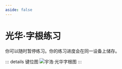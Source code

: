 ```yaml
---
aside: false
---
```

# 光华·字根练习

你可以随时暂停练习。你的练习进度会在同一设备上储存。

<script setup>
import Train from "@/train/ZigenTrain.vue"
</script>
<div class="zigen-font">
<Train name="light" zigenUrl="/zigen-light.csv" :range="[0,]" mode='both' />
</div>

::: details 键位图
![宇浩·光华字根图](/yulight.png)
:::

